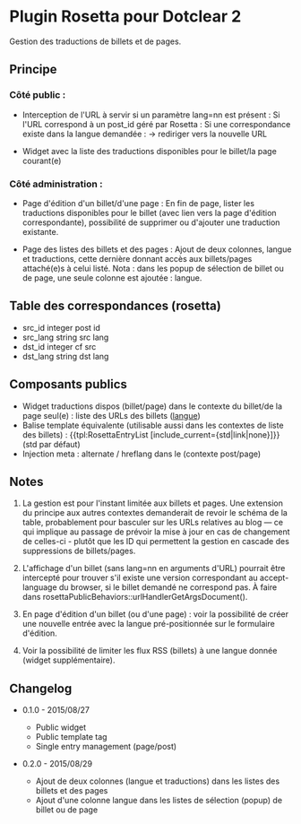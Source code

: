 # Plugin Rosetta pour Dotclear 2

Gestion des traductions de billets et de pages.

## Principe

### Côté public :

- Interception de l'URL à servir si un paramètre lang=nn est présent :
	Si l'URL correspond à un post_id géré par Rosetta :
		Si une correspondance existe dans la langue demandée :
			-> rediriger vers la nouvelle URL

- Widget avec la liste des traductions disponibles pour le billet/la page courant(e)

### Côté administration :

- Page d'édition d'un billet/d'une page :
En fin de page, lister les traductions disponibles pour le billet (avec lien vers la page d'édition correspondante), possibilité de supprimer ou d'ajouter une traduction existante.

- Page des listes des billets et des pages :
Ajout de deux colonnes, langue et traductions, cette dernière donnant accès aux billets/pages attaché(e)s à celui listé.
Nota : dans les popup de sélection de billet ou de page, une seule colonne est ajoutée : langue.

## Table des correspondances (rosetta)

- src_id		integer		post id
- src_lang		string		src lang
- dst_id		integer		cf src
- dst_lang		string		dst lang

## Composants publics

- Widget traductions dispos (billet/page) dans le contexte du billet/de la page seul(e) :
  liste des URLs des billets (<a href="url-billet">langue</a>)
- Balise template équivalente (utilisable aussi dans les contextes de liste des billets) :
  {{tpl:RosettaEntryList [include_current={std|link|none}]}} (std par défaut)
- Injection meta : alternate / hreflang dans le <head> (contexte post/page)

## Notes

1. La gestion est pour l'instant limitée aux billets et pages. Une extension du principe aux autres contextes demanderait de revoir le schéma de la table, probablement pour basculer sur les URLs relatives au blog — ce qui implique au passage de prévoir la mise à jour en cas de changement de celles-ci - plutôt que les ID qui permettent la gestion en cascade des suppressions de billets/pages.

2. L'affichage d'un billet (sans lang=nn en arguments d'URL) pourrait être intercepté pour trouver s'il existe une version correspondant au accept-language du browser, si le billet demandé ne correspond pas.
À faire dans rosettaPublicBehaviors::urlHandlerGetArgsDocument().

3. En page d'édition d'un billet (ou d'une page) : voir la possibilité de créer une nouvelle entrée avec la langue pré-positionnée sur le formulaire d'édition.

4. Voir la possibilité de limiter les flux RSS (billets) à une langue donnée (widget supplémentaire).

## Changelog

- 0.1.0 - 2015/08/27
	- Public widget
	- Public template tag
	- Single entry management (page/post)

- 0.2.0 - 2015/08/29
	- Ajout de deux colonnes (langue et traductions) dans les listes des billets et des pages
	- Ajout d'une colonne langue dans les listes de sélection (popup) de billet ou de page
